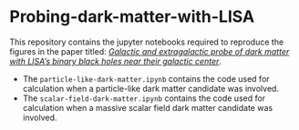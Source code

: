 # Probing-dark-matter-with-LISA


This repository contains the jupyter notebooks required to reproduce the figures in the paper titled: _[Galactic and extragalactic probe of dark matter with LISA’s binary black holes near their galactic center](https://arxiv.org/abs/2410.15562)_. 


 - The `particle-like-dark-matter.ipynb` contains the code used for calculation when a particle-like dark matter candidate was involved.
 - The `scalar-field-dark-matter.ipynb` contains the code used for calculation when a massive scalar field dark matter candidate was involved.
